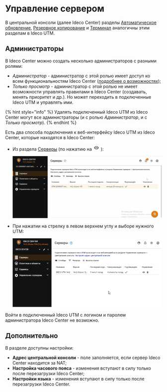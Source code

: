 # Управление сервером

В центральной консоли (далее Ideco Center) разделы [Автоматическое обновление](../server-update.md), [Резервное копирование](../backup.md) и [Терминал](../terminal.md) аналогичны этим разделам в Ideco UTM. 

## Администраторы

В Ideco Center можно создать несколько администраторов с разными ролями: 
* *Администратор* - администратор с этой ролью имеет доступ ко всем функциональностям Ideco Center ([подробнее о возможностях](README.md));
* *Только просмотр* - администратор с этой ролью не имеет возможности управлять правилами в Ideco Center (создавать, менять приоритет и др.). Но может переходить в подключенные Ideco UTM и управлять ими.

{% hint style="info" %}
Удалять подключенный Ideco UTM из Ideco Center могут все администраторы (и с ролью *Администратор*, и с *Только просмотр*).
{% endhint %}
 
Есть два способа подключения к веб-интерфейсу Ideco UTM из Ideco Center, которые находятся в Ideco Center:
* Из раздела [Серверы](README.md) (по нажатию на ![](../../../.gitbook/assets/icon-eye.png) ):

    ![](../../../.gitbook/assets/central-console14-2.gif)
    
* При нажатии на стрелку в левом верхнем углу и выборе нужного UTM:
    
    ![](../../../.gitbook/assets/server-management.gif)
 
Войти в подключенный Ideco UTM с логином и паролем администратора Ideco Center не возможно.

## Дополнительно

В разделе доступны настройки:

* **Адрес центральной консоли** - поле заполняется, если сервер Ideco Center находится за NAT;
* **Настройка часового пояса** - изменения вступают в силу только после перезагрузки Ideco Center;
* **Настройки языка** - изменения вступают в силу только после перезагрузки Ideco Center.
